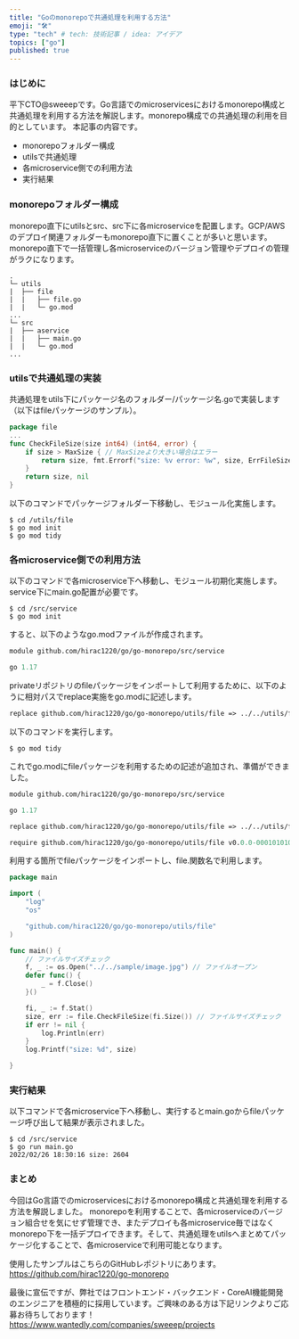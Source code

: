 ```yaml
---
title: "Goのmonorepoで共通処理を利用する方法"
emoji: "🛠️"
type: "tech" # tech: 技術記事 / idea: アイデア
topics: ["go"]
published: true
---
```


### はじめに
平下CTO@sweeepです。Go言語でのmicroservicesにおけるmonorepo構成と共通処理を利用する方法を解説します。monorepo構成での共通処理の利用を目的としています。
本記事の内容です。
* monorepoフォルダー構成
* utilsで共通処理
* 各microservice側での利用方法
* 実行結果

### monorepoフォルダー構成

monorepo直下にutilsとsrc、src下に各microserviceを配置します。GCP/AWSのデプロイ関連フォルダーもmonorepo直下に置くことが多いと思います。monorepo直下で一括管理し各microserviceのバージョン管理やデプロイの管理がラクになります。

```
.
└─ utils
|  ├── file
|  |   ├── file.go
|  |   └─ go.mod
...
└─ src
|  ├── aservice
|  |   ├── main.go
|  |   └─ go.mod
...
```

### utilsで共通処理の実装

共通処理をutils下にパッケージ名のフォルダー/パッケージ名.goで実装します（以下はfileパッケージのサンプル）。
```Go:utils/file/file.go
package file
...
func CheckFileSize(size int64) (int64, error) {
	if size > MaxSize { // MaxSizeより大きい場合はエラー
		return size, fmt.Errorf("size: %v error: %w", size, ErrFileSize)
	}
	return size, nil
}
```

以下のコマンドでパッケージフォルダー下移動し、モジュール化実施します。

```
$ cd /utils/file
$ go mod init
$ go mod tidy
```


### 各microservice側での利用方法

以下のコマンドで各microservice下へ移動し、モジュール初期化実施します。service下にmain.go配置が必要です。

```
$ cd /src/service
$ go mod init
```
すると、以下のようなgo.modファイルが作成されます。

```Go:src/service/go.mod
module github.com/hirac1220/go/go-monorepo/src/service

go 1.17
```

privateリポジトリのfileパッケージをインポートして利用するために、以下のように相対パスでreplace実施をgo.modに記述します。
```Go:src/service/go.mod
replace github.com/hirac1220/go/go-monorepo/utils/file => ../../utils/file
```

以下のコマンドを実行します。
```
$ go mod tidy
```

これでgo.modにfileパッケージを利用するための記述が追加され、準備ができました。
```Go:src/service/go.mod
module github.com/hirac1220/go/go-monorepo/src/service

go 1.17

replace github.com/hirac1220/go/go-monorepo/utils/file => ../../utils/file

require github.com/hirac1220/go/go-monorepo/utils/file v0.0.0-00010101000000-000000000000
```

利用する箇所でfileパッケージをインポートし、file.関数名で利用します。
```Go:src/service/main.go
package main

import (
	"log"
	"os"

	"github.com/hirac1220/go/go-monorepo/utils/file"
)

func main() {
	// ファイルサイズチェック
	f, _ := os.Open("../../sample/image.jpg") // ファイルオープン
	defer func() {
		_ = f.Close()
	}()

	fi, _ := f.Stat()
	size, err := file.CheckFileSize(fi.Size()) // ファイルサイズチェック
	if err != nil {
		log.Println(err)
	}
	log.Printf("size: %d", size)

}
```

### 実行結果

以下コマンドで各microservice下へ移動し、実行するとmain.goからfileパッケージ呼び出して結果が表示されました。
```
$ cd /src/service
$ go run main.go
2022/02/26 18:30:16 size: 2604
```


### まとめ
今回はGo言語でのmicroservicesにおけるmonorepo構成と共通処理を利用する方法を解説しました。
monorepoを利用することで、各microserviceのバージョン組合せを気にせず管理でき、またデプロイも各microservice毎ではなくmonorepo下を一括デプロイできます。そして、共通処理をutilsへまとめてパッケージ化することで、各microserviceで利用可能となります。

使用したサンプルはこちらのGitHubレポジトリにあります。
https://github.com/hirac1220/go-monorepo


最後に宣伝ですが、弊社ではフロントエンド・バックエンド・CoreAI機能開発のエンジニアを積極的に採用しています。ご興味のある方は下記リンクよりご応募お待ちしております！
https://www.wantedly.com/companies/sweeep/projects